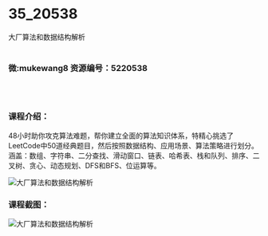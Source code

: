 # 35_20538
大厂算法和数据结构解析
<br/></br>
<h3>微:mukewang8 资源编号：5220538</h3>
<br/></br>
<h3>课程介绍：</h3>
<p>48小时助你攻克算法难题，帮你建立全面的算法知识体系，特精心挑选了LeetCode中50道经典题目，然后按照数据结构、应用场景、算法策略进行划分。涵盖：数组、字符串、二分查找、滑动窗口、链表、哈希表、栈和队列、排序、二叉树、贪心、动态规划、DFS和BFS、位运算等。</p>
<p><img src="https://www.ko996.com/wp-content/uploads/img/2021/07/1-58.png" alt="大厂算法和数据结构解析"></p>
<div class="info-desc">
<h3>课程截图：</h3>
<p><img src="https://www.ko996.com/wp-content/uploads/img/2021/07/2-53.png" alt="大厂算法和数据结构解析"></p>


			
</div>
